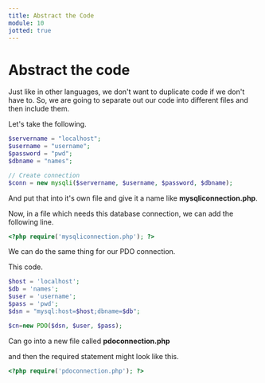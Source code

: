 ```yaml
---
title: Abstract the Code
module: 10
jotted: true
---
```


# Abstract the code

Just like in other languages, we don't want to duplicate code if we don't have to.  So, we are going to separate out our code into different files and then include them.

Let's take the following.

```php
$servername = "localhost";
$username = "username";
$password = "pwd";
$dbname = "names";

// Create connection
$conn = new mysqli($servername, $username, $password, $dbname);
```

And put that into it's own file and give it a name like **mysqliconnection.php**.

Now, in a file which needs this database connection, we can add the following line.

```php
<?php require('mysqliconnection.php'); ?>
```

We can do the same thing for our PDO connection.

This code.

```php
$host = 'localhost'; 
$db = 'names';
$user = 'username';
$pass = 'pwd';
$dsn = "mysql:host=$host;dbname=$db";

$cn=new PDO($dsn, $user, $pass);
```

Can go into a new file called **pdoconnection.php**

and then the required statement might look like this.

```php
<?php require('pdoconnection.php'); ?>
```


